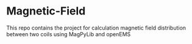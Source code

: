 # Magnetic-Field
This repo contains the project for calculation magnetic field distribution between two coils using MagPyLib and openEMS

